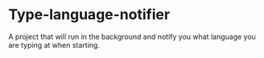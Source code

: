 # Type-language-notifier
A project that will run in the background and notify you what language you are typing at when starting.
